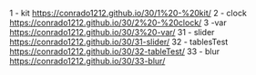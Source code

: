 1 - kit https://conrado1212.github.io/30/1%20-%20kit/
2 - clock https://conrado1212.github.io/30/2%20-%20clock/
3 -var  https://conrado1212.github.io/30/3%20-var/
31 - slider https://conrado1212.github.io/30/31-slider/
32 - tablesTest https://conrado1212.github.io/30/32-tableTest/
33 - blur https://conrado1212.github.io/30/33-blur/
